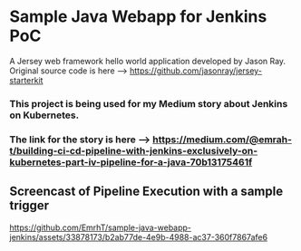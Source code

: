 # Sample Java Webapp for Jenkins PoC
A Jersey web framework hello world application developed by Jason Ray.
Original source code is here --> https://github.com/jasonray/jersey-starterkit

### This project is being used for my Medium story about Jenkins on Kubernetes.
### The link for the story is here --> https://medium.com/@emrah-t/building-ci-cd-pipeline-with-jenkins-exclusively-on-kubernetes-part-iv-pipeline-for-a-java-70b13175461f

## Screencast of Pipeline Execution with a sample trigger
https://github.com/EmrhT/sample-java-webapp-jenkins/assets/33878173/b2ab77de-4e9b-4988-ac37-360f7867afe6

